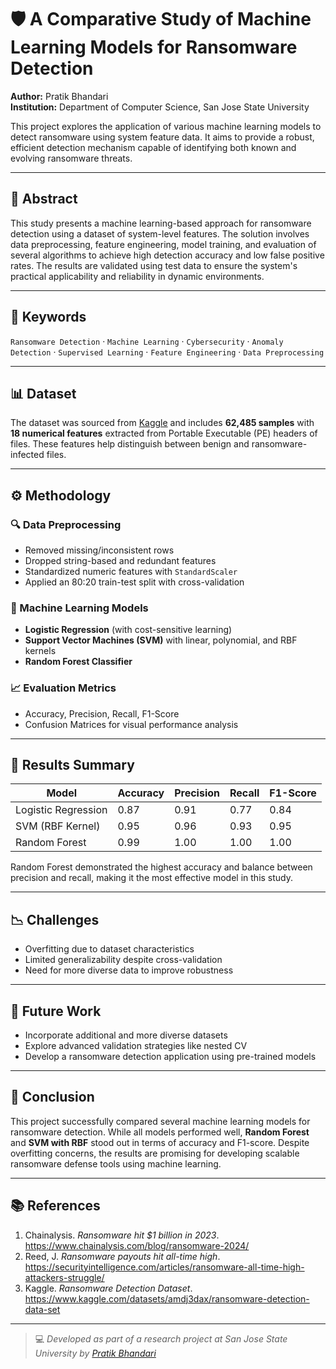 # 🛡️ A Comparative Study of Machine Learning Models for Ransomware Detection

**Author:** Pratik Bhandari  
**Institution:** Department of Computer Science, San Jose State University  

This project explores the application of various machine learning models to detect ransomware using system feature data. It aims to provide a robust, efficient detection mechanism capable of identifying both known and evolving ransomware threats.

---

## 📄 Abstract

This study presents a machine learning-based approach for ransomware detection using a dataset of system-level features. The solution involves data preprocessing, feature engineering, model training, and evaluation of several algorithms to achieve high detection accuracy and low false positive rates. The results are validated using test data to ensure the system's practical applicability and reliability in dynamic environments.

---

## 🧠 Keywords

`Ransomware Detection` · `Machine Learning` · `Cybersecurity` · `Anomaly Detection` · `Supervised Learning` · `Feature Engineering` · `Data Preprocessing`

---

## 📊 Dataset

The dataset was sourced from [Kaggle](https://www.kaggle.com/datasets/amdj3dax/ransomware-detection-data-set) and includes **62,485 samples** with **18 numerical features** extracted from Portable Executable (PE) headers of files. These features help distinguish between benign and ransomware-infected files.

---

## ⚙️ Methodology

### 🔍 Data Preprocessing
- Removed missing/inconsistent rows
- Dropped string-based and redundant features
- Standardized numeric features with `StandardScaler`
- Applied an 80:20 train-test split with cross-validation

### 🧪 Machine Learning Models
- **Logistic Regression** (with cost-sensitive learning)
- **Support Vector Machines (SVM)** with linear, polynomial, and RBF kernels
- **Random Forest Classifier**

### 📈 Evaluation Metrics
- Accuracy, Precision, Recall, F1-Score
- Confusion Matrices for visual performance analysis

---

## 📌 Results Summary

| Model                | Accuracy | Precision | Recall | F1-Score |
|---------------------|----------|-----------|--------|----------|
| Logistic Regression | 0.87     | 0.91      | 0.77   | 0.84     |
| SVM (RBF Kernel)    | 0.95     | 0.96      | 0.93   | 0.95     |
| Random Forest       | 0.99     | 1.00      | 1.00   | 1.00     |

Random Forest demonstrated the highest accuracy and balance between precision and recall, making it the most effective model in this study.

---

## 📉 Challenges

- Overfitting due to dataset characteristics
- Limited generalizability despite cross-validation
- Need for more diverse data to improve robustness

---

## 🚀 Future Work

- Incorporate additional and more diverse datasets
- Explore advanced validation strategies like nested CV
- Develop a ransomware detection application using pre-trained models

---

## 🧾 Conclusion

This project successfully compared several machine learning models for ransomware detection. While all models performed well, **Random Forest** and **SVM with RBF** stood out in terms of accuracy and F1-score. Despite overfitting concerns, the results are promising for developing scalable ransomware defense tools using machine learning.

---

## 📚 References

1. Chainalysis. *Ransomware hit $1 billion in 2023*. https://www.chainalysis.com/blog/ransomware-2024/  
2. Reed, J. *Ransomware payouts hit all-time high*. https://securityintelligence.com/articles/ransomware-all-time-high-attackers-struggle/  
3. Kaggle. *Ransomware Detection Dataset*. https://www.kaggle.com/datasets/amdj3dax/ransomware-detection-data-set

---

> 💻 *Developed as part of a research project at San Jose State University by [Pratik Bhandari](https://bhprtk.com)*
